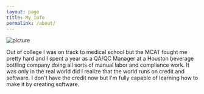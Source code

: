 ```yaml
---
layout: page
title: My Info
permalink: /about/
---
```

![picture]({{rickydo.github.io}}/resources/me2.jpg)

Out of college I was on track to medical school but the MCAT fought me pretty hard and I spent a year as a QA/QC Manager at a Houston beverage bottling company doing all sorts of manual labor and compliance work. It was only in the real world did I realize that the world runs on credit and software. I don't have the credit now but I'm fully capable of learning how to make it by creating software.